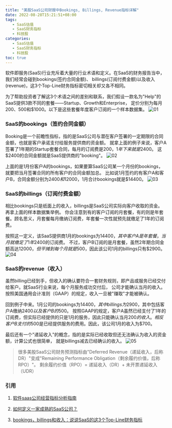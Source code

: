 ```yaml
---
title: "美股SaaS公司财报中Bookings, Billings, Revenue指标详解"
date: 2022-08-28T15:21:51+08:00
tags:
   - SaaS估值
   - SaaS财务指标
   - 科技股
categories:
   - SaaS估值
   - SaaS财务指标
   - 科技股
toc: true
---
```


软件即服务(SaaS)行业充斥着大量的行业术语和定义。在SaaS的财务报告当中，我们经常会碰到bookings(签约合同金额)、
billings(订阅付费金额)以及收入(revenue)，这3个Top-Line财务指标密切相关却又各不相同。

为了帮助投资者了解这3个术语之间的差别和联系，我们假设一款名为"Help"的SaaS提供3款不同的套餐——Startup、Growth和Enterprise，
定价分别为每月$200、$500和$1000。以下是这些套餐年度客户订阅的一个样本数据集。
![01](./1-bookings-billings-table.png)

### SaaS的bookings（签约合同金额）
Booking是一个前瞻性指标，指的是SaaS公司与潜在客户签署的一定期限的合同金额，也就是客户承诺支付给服务提供商的资金额。
就拿上面的例子来说，客户A签署了1年期的Startup套餐合同，每月的订阅费是$200，1年下来就是$2400。
这$2400的合同金额就是SaaS提供商的"booking"。
![02](./2-bookings-billings-table.png)

上面的是1月份客户A的bookings，如果要算SaaS公司某一个月份的bookings，就要把当月签署合同的所有客户的合同金额加总。
比如说1月签约的有客户A和客户B，合同金额分别为$2400和$12000，1月合计bookings就是$14400。
![03](./3-bookings-billings-table.png)

### SaaS的billings（订阅付费金额）
相比bookings只是纸面上的收入，billings是SaaS公司实际向客户收取的资金。再拿上面的样本数据集举例。
你会注意到有的客户订阅的月套餐，有的则是年套餐。顾名思义，月套餐每月缴纳订阅费，年套餐一次性就预先就缴足了1年的订阅费。

按照这一定义，该SaaS提供商1月的bookings为$14400，其中客户A是年套餐，当月就缴足了1年$2400的订阅费。
不过，客户B订阅的是月套餐，虽然2年期合同金额高达$12000，但平摊到每个月就是$500，因此该公司1月的billings只有$2900。
![04](./4-bookings-billings-table.png)

### SaaS的revenue（收入）
虽然billing已经到手，但收入的确认要符合一套财务规则，即产品或服务已经交付给客户。就SaaS行业来说，每个月服务成功交付后，
公司才能确认当月的收入。按照美国通用会计准则（GAAP）的规定，收入一旦被"赚取"才能被确认。

回到例子中来。1月公司的bookings为$14400，其中billings为$2900，其中包括客户A缴纳$2400以及客户B 的$500。
按照GAAP的规定，客户A虽然已经支付了1年的订阅费，但实际已经提供的只是1月的服务，因此只能确认当月$200的收入。
相反客户B支付的$500是已经提供服务的费用。因此，该公司1月的收入为$700。

最后还有一个"递延收入"的概念，指的是实际已经收取但还无法确认为收入的资金额，计算公式也很简单，
就是billings减去已经确认的收入。
![05](./5-bookings-billings-table.png)
> 很多美股SaaS公司财务预测指标由"Deferred Revenue（递延收入，后称DR）"变成"Remaining Performance Obligation（剩余履约价值，后称RPO）"。
> 剩余履约价值（RPO）= 递延收入（DR）+ 未开票递延收入（UDR）

### 引用
1. [软件saas公司经营指标分析指南](https://finance.sina.com.cn/stock/stockzmt/2020-12-25/doc-iiznctke8379171.shtml)

2. [如何定义一家成熟的SaaS公司？](https://www.huxiu.com/article/357307.html)

3. [bookings，billings和收入：说说SaaS的这3个Top-Line财务指标](https://nai500.com/zh-hans/blog/2021/10/bookings-billings-%E6%94%B6%E5%85%A5-saas-top-line-%E8%B4%A2%E5%8A%A1%E6%8C%87%E6%A0%87/)

